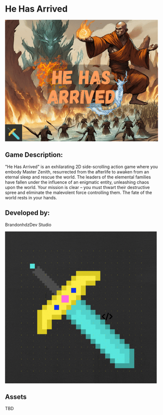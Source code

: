 # He Has Arrived



![Game Cover](hha.gif)

## Game Description:

"He Has Arrived" is an exhilarating 2D side-scrolling action game where you embody Master Zenith, resurrected from the afterlife to awaken from an eternal sleep and rescue the world. The leaders of the elemental families have fallen under the influence of an enigmatic entity, unleashing chaos upon the world. Your mission is clear – you must thwart their destructive spree and eliminate the malevolent force controlling them. The fate of the world rests in your hands.

## Developed by:

BrandonhdzDev Studio

![Dev Logo](Brandonhdzdev.gif)


##  Assets

TBD



